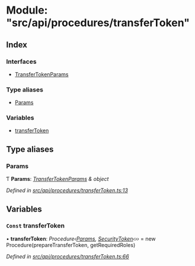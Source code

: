 # Module: "src/api/procedures/transferToken"

## Index

### Interfaces

* [TransferTokenParams](../interfaces/_src_api_procedures_transfertoken_.transfertokenparams.md)

### Type aliases

* [Params](_src_api_procedures_transfertoken_.md#params)

### Variables

* [transferToken](_src_api_procedures_transfertoken_.md#const-transfertoken)

## Type aliases

###  Params

Ƭ **Params**: *[TransferTokenParams](../interfaces/_src_api_procedures_transfertoken_.transfertokenparams.md) & object*

*Defined in [src/api/procedures/transferToken.ts:13](https://github.com/PolymathNetwork/polymesh-sdk/blob/6f0a424/src/api/procedures/transferToken.ts#L13)*

## Variables

### `Const` transferToken

• **transferToken**: *Procedure‹[Params](_src_api_procedures_transfertoken_.md#params), [SecurityToken](../classes/_src_api_entities_securitytoken_index_.securitytoken.md)‹››* = new Procedure(prepareTransferToken, getRequiredRoles)

*Defined in [src/api/procedures/transferToken.ts:66](https://github.com/PolymathNetwork/polymesh-sdk/blob/6f0a424/src/api/procedures/transferToken.ts#L66)*
